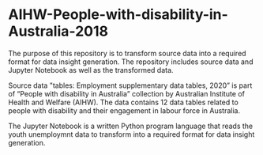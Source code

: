 # AIHW-People-with-disability-in-Australia-2018

The purpose of this repository is to transform source data into a required format for data insight generation. The repository includes source data and Jupyter Notebook as well as the transformed data.

Source data "tables: Employment supplementary data tables, 2020” is part of “People with disability in Australia” collection by Australian Institute of Health and Welfare (AIHW). The data contains 12 data tables related to people with disability and their engagement in labour force in Australia.

The Jupyter Notebook is a written Python program language that reads the youth unemploymnt data to transform into a required format for data insight generation.